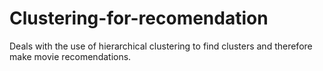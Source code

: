 # Clustering-for-recomendation
Deals with the use of hierarchical clustering to find clusters and therefore make movie recomendations.
